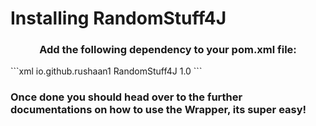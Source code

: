 <h1>Installing RandomStuff4J</h1>
<h3><center>Add the following dependency to your pom.xml file:</center></h3>
```xml
<dependencies>
      
   <dependency>
       <groupId>io.github.rushaan1</groupId>
      <artifactId>RandomStuff4J</artifactId>
      <version>1.0</version>
   </dependency>
      
</dependencies>
```
<h3>Once done you should head over to the further documentations on how to use the Wrapper, its super easy!</h3>
